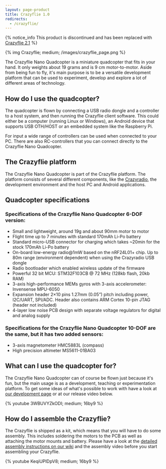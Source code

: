 ```yaml
---
layout: page-product
title: Crazyflie 1.0
redirects:
  - /crazyflie/
---
```



{% notice_info This product is discontinued and has been replaced with <a href="/crazyflie-2/">Crazyflie 2.1</a> %}

{% img Crazyflie; medium; /images/crazyflie_page.png %}

The Crazyflie Nano Quadcopter is a miniature quadcopter that fits in your hand.
It only weights about 19 grams and is 9 cm motor-to-motor. Aside from being fun
to fly, it's main purpose is to be a versatile development platform that can be
used to experiment, develop and explore a lot of different areas of technology.

## How do I use the quadcopter?

The quadcopter is flown by connecting a USB radio dongle and a controller to a
host system, and then running the Crazyflie client software. This could either
be a computer (running Linux or Windows), an Android device that supports USB
OTH/HOST or an embedded system like the Raspberry Pi.

For input a wide range of controllers can be used when connected to your PC.
There are also RC-controllers that you can connect directly to the Crazyflie
Nano Quadcopter.

## The Crazyflie platform

The Crazyflie Nano Quadcopter is part of the Crazyflie platform. The platform
consists of several different components, like the
[Crazyradio](/crazyradio/), the development environment and the host PC and
Android applications.

## Quadcopter specifications

### Specifications of the Crazyflie Nano Quadcopter 6-DOF version:

* Small and lightweight, around 19g and about 90mm motor to motor
* Flight time up to 7 minutes with standard 170mAh Li-Po battery
* Standard micro-USB connector for charging which takes ~20min for the stock 170mAh Li-Po battery
* On-board low-energy radio@1mW based on the nRF24L01+ chip. Up to 80m range (environment dependent) when using the Crazyradio USB dongle
* Radio bootloader which enabled wireless update of the firmware
* Powerful 32 bit MCU: STM32F103CB @ 72 MHz (128kb flash, 20kb RAM)
* 3-axis high-performance MEMs gyros with 3-axis accelerometer: Invensense MPU-6050
* Expansion header 2×10 pins 1.27mm (0.05”) pitch including power, I2C/UART, SPI/ADC. Header also contains ARM Cortex 10-pin JTAG (header not included)
* 4-layer low noise PCB design with separate voltage regulators for digital and analog supply

### Specifications for the Crazyflie Nano Quadcopter 10-DOF are the same, but it has two added sensors:

* 3-axis magnetometer HMC5883L (compass)
* High precision altimeter MS5611-01BA03

## What can I use the quadcopter for?

The Crazyflie Nano Quadcopter can of course be flown just because it's fun, but
the main usage is as a development, teaching or experimentation platform. To
get some ideas of what's possible to work with have a look at
[our development page](/development-overview/) or at our release video below.

{% youtube 3WBUVYZkODI; medium; 16by9 %}

## How do I assemble the Crazyflie?

The Crazyflie is shipped as a kit, which means that you will have to do some
assembly. This includes soldering the motors to the PCB as well as attaching
the motor mounts and battery. Please have a look at the
[detailed assembly instructions on our wiki](//wiki.bitcraze.io/projects:crazyflie:mechanics:assembly)
and the assembly video before you start assembling your Crazyflie.

{% youtube KeqiUPIDpV8; medium; 16by9 %}
